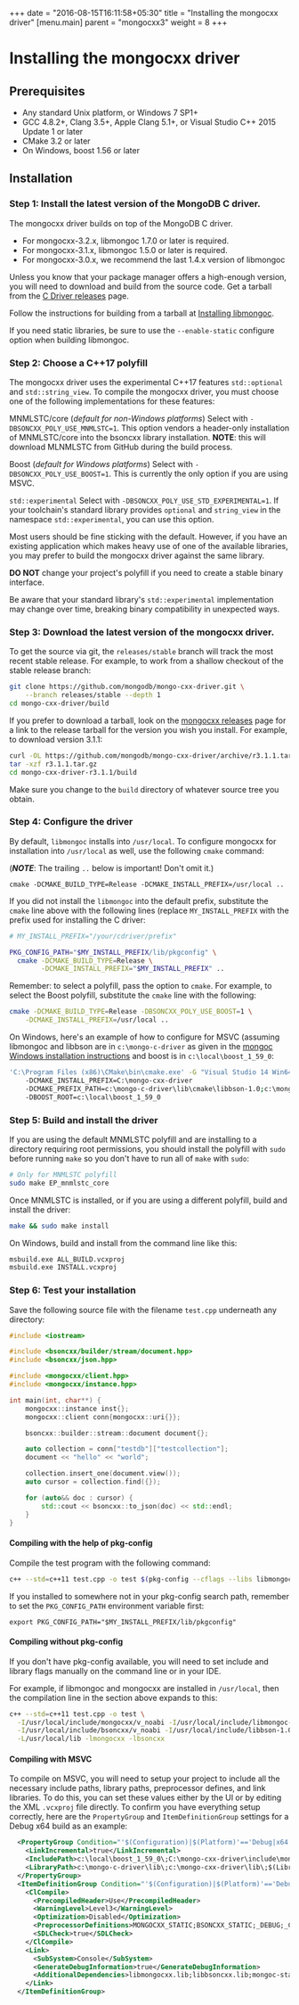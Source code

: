 +++
date = "2016-08-15T16:11:58+05:30"
title = "Installing the mongocxx driver"
[menu.main]
  parent = "mongocxx3"
  weight = 8
+++

# Installing the mongocxx driver

## Prerequisites

- Any standard Unix platform, or Windows 7 SP1+
- GCC 4.8.2+, Clang 3.5+, Apple Clang 5.1+, or Visual Studio C++ 2015
  Update 1 or later
- CMake 3.2 or later
- On Windows, boost 1.56 or later

## Installation

### Step 1: Install the latest version of the MongoDB C driver.

The mongocxx driver builds on top of the MongoDB C driver.

* For mongocxx-3.2.x, libmongoc 1.7.0 or later is required.
* For mongocxx-3.1.x, libmongoc 1.5.0 or later is required.
* For mongocxx-3.0.x, we recommend the last 1.4.x version of libmongoc

Unless you know that your package manager offers a high-enough version, you
will need to download and build from the source code. Get a tarball from
the [C Driver releases](https://github.com/mongodb/mongo-c-driver/releases)
page.

Follow the instructions for building from a tarball at
[Installing libmongoc](http://mongoc.org/libmongoc/current/installing.html).

If you need static libraries, be sure to use the `--enable-static`
configure option when building libmongoc.

### Step 2: Choose a C++17 polyfill

The mongocxx driver uses the experimental C++17 features
`std::optional` and `std::string_view`. To compile
the mongocxx driver, you must choose one of the following
implementations for these features:

   MNMLSTC/core (*default for non-Windows platforms*)
     Select with `-DBSONCXX_POLY_USE_MNMLSTC=1`. This option vendors a
     header-only installation of MNMLSTC/core into the bsoncxx library
     installation.  **NOTE**: this will download MLNMLSTC from
     GitHub during the build process.

   Boost (*default for Windows platforms*)
     Select with `-DBSONCXX_POLY_USE_BOOST=1`. This is currently the
     only option if you are using MSVC.

   `std::experimental`
     Select with `-DBSONCXX_POLY_USE_STD_EXPERIMENTAL=1`. If your
     toolchain's standard library provides `optional` and
     `string_view` in the namespace `std::experimental`, you can use
     this option.

Most users should be fine sticking with the default. However, if you
have an existing application which makes heavy use of one of the
available libraries, you may prefer to build the mongocxx driver
against the same library.

**DO NOT** change your project's polyfill if you need to create a
stable binary interface.

Be aware that your standard library's `std::experimental` implementation
may change over time, breaking binary compatibility in unexpected ways.

### Step 3: Download the latest version of the mongocxx driver.

To get the source via git, the `releases/stable` branch will track the most
recent stable release. For example, to work from a shallow checkout of the
stable release branch:

```sh
git clone https://github.com/mongodb/mongo-cxx-driver.git \
    --branch releases/stable --depth 1
cd mongo-cxx-driver/build
```

If you prefer to download a tarball, look on the [mongocxx
releases](https://github.com/mongodb/mongo-cxx-driver/releases) page for a
link to the release tarball for the version you wish you install.  For
example, to download version 3.1.1:

```sh
curl -OL https://github.com/mongodb/mongo-cxx-driver/archive/r3.1.1.tar.gz
tar -xzf r3.1.1.tar.gz
cd mongo-cxx-driver-r3.1.1/build
```

Make sure you change to the `build` directory of whatever source tree you
obtain.

### Step 4: Configure the driver

By default, `libmongoc` installs into `/usr/local`.  To configure
mongocxx for installation into `/usr/local` as well, use the following
`cmake` command:

(***NOTE***: The trailing `..` below is important!  Don't omit it.)

```
cmake -DCMAKE_BUILD_TYPE=Release -DCMAKE_INSTALL_PREFIX=/usr/local ..
```

If you did not install the `libmongoc` into the default prefix,
substitute the `cmake` line above with the following lines (replace
`MY_INSTALL_PREFIX` with the prefix used for installing the C driver:

```sh
# MY_INSTALL_PREFIX="/your/cdriver/prefix"

PKG_CONFIG_PATH="$MY_INSTALL_PREFIX/lib/pkgconfig" \
  cmake -DCMAKE_BUILD_TYPE=Release \
        -DCMAKE_INSTALL_PREFIX="$MY_INSTALL_PREFIX" ..
```

Remember: to select a polyfill, pass the option to `cmake`. For example,
to select the Boost polyfill, substitute the `cmake` line with
the following:

```sh
cmake -DCMAKE_BUILD_TYPE=Release -DBSONCXX_POLY_USE_BOOST=1 \
    -DCMAKE_INSTALL_PREFIX=/usr/local ..
```

On Windows, here's an example of how to configure for MSVC (assuming
libmongoc and libbson are in `c:\mongo-c-driver` as given in the
[mongoc Windows installation
instructions](http://mongoc.org/libmongoc/current/installing.html#building-windows)
and boost is in `c:\local\boost_1_59_0`:

```sh
'C:\Program Files (x86)\CMake\bin\cmake.exe' -G "Visual Studio 14 Win64"
    -DCMAKE_INSTALL_PREFIX=C:\mongo-cxx-driver
    -DCMAKE_PREFIX_PATH=c:\mongo-c-driver\lib\cmake\libbson-1.0;c:\mongo-c-driver\lib\cmake\libmongoc-1.0
    -DBOOST_ROOT=c:\local\boost_1_59_0
```

### Step 5: Build and install the driver

If you are using the default MNMLSTC polyfill and are installing to a
directory requiring root permissions, you should install the polyfill with
`sudo` before running `make` so you don't have to run all of `make` with
`sudo`:

```sh
# Only for MNMLSTC polyfill
sudo make EP_mnmlstc_core
```

Once MNMLSTC is installed, or if you are using a different polyfill,
build and install the driver:

```sh
make && sudo make install
```

On Windows, build and install from the command line like this:

```sh
msbuild.exe ALL_BUILD.vcxproj
msbuild.exe INSTALL.vcxproj
```

### Step 6: Test your installation

Save the following source file with the filename `test.cpp`
underneath any directory:

```c++
#include <iostream>

#include <bsoncxx/builder/stream/document.hpp>
#include <bsoncxx/json.hpp>

#include <mongocxx/client.hpp>
#include <mongocxx/instance.hpp>

int main(int, char**) {
    mongocxx::instance inst{};
    mongocxx::client conn{mongocxx::uri{}};

    bsoncxx::builder::stream::document document{};

    auto collection = conn["testdb"]["testcollection"];
    document << "hello" << "world";

    collection.insert_one(document.view());
    auto cursor = collection.find({});

    for (auto&& doc : cursor) {
        std::cout << bsoncxx::to_json(doc) << std::endl;
    }
}
```

#### Compiling with the help of pkg-config

Compile the test program with the following command:

```sh
c++ --std=c++11 test.cpp -o test $(pkg-config --cflags --libs libmongocxx)
```

If you installed to somewhere not in your pkg-config search path, remember
to set the `PKG_CONFIG_PATH` environment variable first:

```
export PKG_CONFIG_PATH="$MY_INSTALL_PREFIX/lib/pkgconfig"
```

#### Compiling without pkg-config

If you don't have pkg-config available, you will need to set include and
library flags manually on the command line or in your IDE.

For example, if libmongoc and mongocxx are installed in `/usr/local`, then
the compilation line in the section above expands to this:

```sh
c++ --std=c++11 test.cpp -o test \
  -I/usr/local/include/mongocxx/v_noabi -I/usr/local/include/libmongoc-1.0 \
  -I/usr/local/include/bsoncxx/v_noabi -I/usr/local/include/libbson-1.0 \
  -L/usr/local/lib -lmongocxx -lbsoncxx
```

#### Compiling with MSVC

To compile on MSVC, you will need to setup your project to include all the
necessary include paths, library paths, preprocessor defines, and link
libraries. To do this, you can set these values either by the UI or by
editing the XML `.vcxproj` file directly. To confirm you have everything
setup correctly, here are the `PropertyGroup` and `ItemDefinitionGroup`
settings for a Debug x64 build as an example:

```xml
  <PropertyGroup Condition="'$(Configuration)|$(Platform)'=='Debug|x64'">
    <LinkIncremental>true</LinkIncremental>
    <IncludePath>c:\local\boost_1_59_0\;C:\mongo-cxx-driver\include\mongocxx\v_noabi;C:\mongo-cxx-driver\include\bsoncxx\v_noabi;C:\mongo-c-driver\include\libmongoc-1.0;C:\mongo-c-driver\include\libbson-1.0;$(IncludePath)</IncludePath>
    <LibraryPath>c:\mongo-c-driver\lib\;c:\mongo-cxx-driver\lib\;$(LibraryPath)</LibraryPath>
  </PropertyGroup>
  <ItemDefinitionGroup Condition="'$(Configuration)|$(Platform)'=='Debug|x64'">
    <ClCompile>
      <PrecompiledHeader>Use</PrecompiledHeader>
      <WarningLevel>Level3</WarningLevel>
      <Optimization>Disabled</Optimization>
      <PreprocessorDefinitions>MONGOCXX_STATIC;BSONCXX_STATIC;_DEBUG;_CONSOLE;%(PreprocessorDefinitions)</PreprocessorDefinitions>
      <SDLCheck>true</SDLCheck>
    </ClCompile>
    <Link>
      <SubSystem>Console</SubSystem>
      <GenerateDebugInformation>true</GenerateDebugInformation>
      <AdditionalDependencies>libmongocxx.lib;libbsoncxx.lib;mongoc-static-1.0.lib;bson-1.0.lib;%(AdditionalDependencies)</AdditionalDependencies>
    </Link>
  </ItemDefinitionGroup>
```
